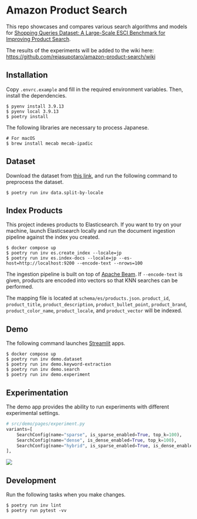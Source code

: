 # Amazon Product Search

This repo showcases and compares various search algorithms and models for [Shopping Queries Dataset: A Large-Scale ESCI Benchmark for Improving Product Search](https://github.com/amazon-science/esci-data).

The results of the experiments will be added to the wiki here: https://github.com/rejasupotaro/amazon-product-search/wiki

## Installation

Copy `.envrc.example` and fill in the required environment variables. Then, install the dependencies.

```shell
$ pyenv install 3.9.13
$ pyenv local 3.9.13
$ poetry install
```

The following libraries are necessary to process Japanese.

```shell
# For macOS
$ brew install mecab mecab-ipadic
```

## Dataset

Download the dataset from [this link](https://www.aicrowd.com/challenges/esci-challenge-for-improving-product-search/dataset_files), and run the following command to preprocess the dataset.

```shell
$ poetry run inv data.split-by-locale
```

## Index Products

This project indexes products to Elasticsearch. If you want to try on your machine, launch Elasticsearch locally and run the document ingestion pipeline against the index you created.

```shell
$ docker compose up
$ poetry run inv es.create_index --locale=jp
$ poetry run inv es.index-docs --locale=jp --es-host=http://localhost:9200 --encode-text --nrows=100
```


The ingestion pipeline is built on top of [Apache Beam](https://beam.apache.org/documentation/sdks/python/). If `--encode-text` is given, products are encoded into vectors so that KNN searches can be performed.

The mapping file is located at `schema/es/products.json`. `product_id`, `product_title`, `product_description`, `product_bullet_point`, `product_brand`, `product_color_name`, `product_locale`, and `product_vector` will be indexed.

## Demo

The following command launches [Streamlit](https://streamlit.io/) apps.

```shell
$ docker compose up
$ poetry run inv demo.dataset
$ poetry run inv demo.keyword-extraction
$ poetry run inv demo.search
$ poetry run inv demo.experiment
```

## Experimentation

The demo app provides the ability to run experiments with different experimental settings.

```python
# src/demo/pages/experiment.py
variants=[
    SearchConfig(name="sparse", is_sparse_enabled=True, top_k=100),
    SearchConfig(name="dense", is_dense_enabled=True, top_k=100),
    SearchConfig(name="hybrid", is_sparse_enabled=True, is_dense_enabled=True, top_k=100),
],
```

![](https://user-images.githubusercontent.com/883148/198907715-79f2d99d-59fc-4105-b58f-50e6fd120bf6.png)

## Development

Run the following tasks when you make changes.

```shell
$ poetry run inv lint
$ poetry run pytest -vv
```
